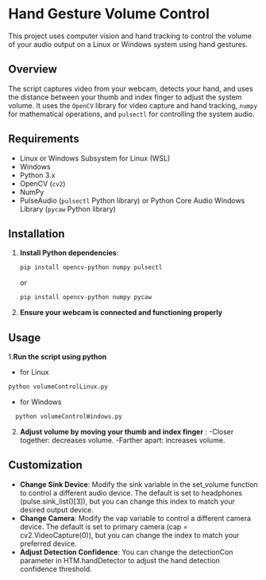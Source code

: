 # Hand Gesture Volume Control

This project uses computer vision and hand tracking to control the volume of your audio output on a Linux or Windows system using hand gestures.

## Overview

The script captures video from your webcam, detects your hand, and uses the distance between your thumb and index finger to adjust the system volume. It uses the `OpenCV` library for video capture and hand tracking, `numpy` for mathematical operations, and `pulsectl` for controlling the system audio.

## Requirements

- Linux or Windows Subsystem for Linux (WSL)
- Windows 
- Python 3.x
- OpenCV (`cv2`)
- NumPy
- PulseAudio (`pulsectl` Python library) or Python Core Audio Windows Library (`pycaw` Python library)

## Installation

1. **Install Python dependencies**:

   ```bash
   pip install opencv-python numpy pulsectl
   ```
   or

     ```bash
   pip install opencv-python numpy pycaw
   ```
3. **Ensure your webcam is connected and functioning properly**

## Usage
1.**Run the script using python**
   - for Linux
   ```bash
   python volumeControlLinux.py
```
  - for Windows
 ```bash
   python volumeControlWindows.py
```

2. **Adjust volume by moving your thumb and index finger** :
    -Closer together: decreases volume.
    -Farther apart: increases volume.


## Customization
* **Change Sink Device**: Modify the sink variable in the set_volume function to control a different audio device. The default is set to headphones (pulse.sink_list()[3]), but you can change this index to match your desired output device.
* **Change Camera**:  Modify the vap variable to control a different camera device. The default is set to primary camera (cap = cv2.VideoCapture(0)), but you can change the index to match your preferred device.
* **Adjust Detection Confidence**: You can change the detectionCon parameter in HTM.handDetector to adjust the hand detection confidence threshold.
